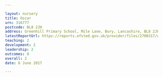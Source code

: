 ```yaml
---

layout: nursery
title: Oscar
urn: 316777
postcode: BL8 2JH
address: Greenhill Primary School, Mile Lane, Bury, Lancashire, BL8 2JH
latestReportUrl: https://reports.ofsted.gov.uk/provider/files/2700317/urn/316777.pdf
teaching: 2
development: 2
leadership: 2
outcomes: 0
overall: 2
date: 6 June 2017

---
```

